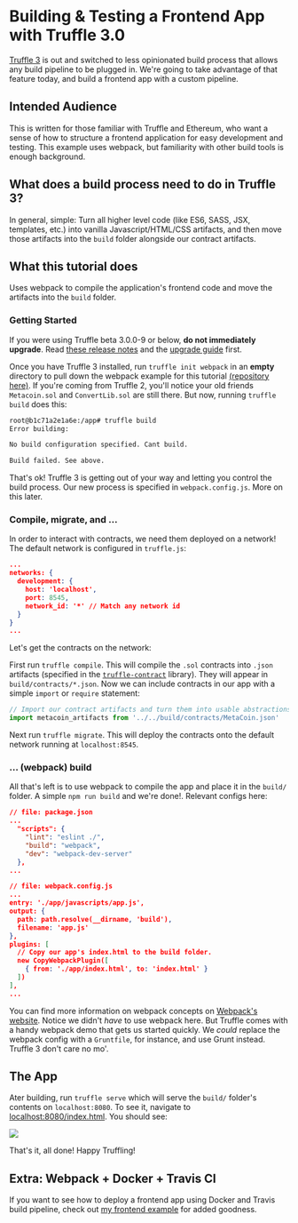 # Building & Testing a Frontend App with Truffle 3.0
[Truffle 3](https://github.com/ConsenSys/truffle/releases/tag/v3.0.2) is out and switched to less opinionated build process that allows any build pipeline to be plugged in. We're going to take advantage of that feature today, and build a frontend app with a custom pipeline.

## Intended Audience
This is written for those familiar with Truffle and Ethereum, who want a sense of how to structure a frontend application for easy development and testing. This example uses webpack, but familiarity with other build tools is enough background.

## What does a build process need to do in Truffle 3?
In general, simple: Turn all higher level code (like ES6, SASS, JSX, templates, etc.) into vanilla Javascript/HTML/CSS artifacts, and then move those artifacts into the `build` folder alongside our contract artifacts.

## What this tutorial does
Uses webpack to compile the application's frontend code and move the artifacts into the `build` folder.

### Getting Started
If you were using Truffle beta 3.0.0-9 or below, **do not immediately upgrade**. Read [these release notes](https://github.com/ConsenSys/truffle/releases/tag/v3.0.2) and the [upgrade guide](http://truffleframework.com/tutorials/upgrading-from-truffle-2-to-3) first.

Once you have Truffle 3 installed, run `truffle init webpack` in an **empty** directory to pull down the webpack example for this tutorial [(repository here)](https://github.com/trufflesuite/truffle-init-webpack). If you're coming from Truffle 2, you'll notice your old friends `Metacoin.sol` and `ConvertLib.sol` are still there. But now, running `truffle build` does this:
```bash
root@b1c71a2e1a6e:/app# truffle build
Error building:

No build configuration specified. Cant build.

Build failed. See above.
```
That's ok! Truffle 3 is getting out of your way and letting you control the build process. Our new process is specified in `webpack.config.js`. More on this later.

### Compile, migrate, and ...
In order to interact with contracts, we need them deployed on a network! The default network is configured in `truffle.js`:
```json
...
networks: {
  development: {
    host: 'localhost',
    port: 8545,
    network_id: '*' // Match any network id
  }
}
...
```
Let's get the contracts on the network:

First run `truffle compile`. This will compile the `.sol` contracts into `.json` artifacts (specified in the [`truffle-contract`](https://github.com/trufflesuite/truffle-contract) library). They will appear in `build/contracts/*.json`. Now we can include contracts in our app with a simple `import` or `require` statement:
```javascript
// Import our contract artifacts and turn them into usable abstractions.
import metacoin_artifacts from '../../build/contracts/MetaCoin.json'
```

Next run `truffle migrate`. This will deploy the contracts onto the default network running at `localhost:8545`.

### ... (webpack) build
All that's left is to use webpack to compile the app and place it in the `build/` folder. A simple `npm run build` and we're done!. Relevant configs here:
```json
// file: package.json
...
  "scripts": {
    "lint": "eslint ./",
    "build": "webpack",
    "dev": "webpack-dev-server"
  },
...
```
```json
// file: webpack.config.js
...
entry: './app/javascripts/app.js',
output: {
  path: path.resolve(__dirname, 'build'),
  filename: 'app.js'
},
plugins: [
  // Copy our app's index.html to the build folder.
  new CopyWebpackPlugin([
    { from: './app/index.html', to: 'index.html' }
  ])
],
...
```
You can find more information on webpack concepts on [Webpack's website](https://webpack.js.org/concepts/). Notice we didn't *have* to use webpack here. But Truffle comes with a handy webpack demo that gets us started quickly. We _could_ replace the webpack config with a `Gruntfile`, for instance, and use Grunt instead. Truffle 3 don't care no mo'.

## The App
Ater building, run `truffle serve` which will serve the `build/` folder's contents on `localhost:8080`. To see it, navigate to [localhost:8080/index.html](localhost:8080/index.html). You should see:

![](/tutorials/images/MetaCoin_running.png)

That's it, all done! Happy Truffling!

## Extra: Webpack + Docker + Travis CI
If you want to see how to deploy a frontend app using Docker and Travis build pipeline, check out [my frontend example](https://github.com/dougvk/truffle3-frontend-example) for added goodness.
